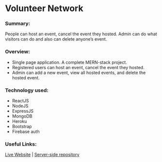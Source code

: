 # Volunteer Network

### **Summary:**

People can host an event, cancel the event they hosted. Admin can do what visitors can do and also can delete anyone’s event.

### **Overview:**

-   Single page application. A complete MERN-stack project.
-   Registered users can host an event, cancel the event they hosted.
-   Admin can add a new event, view all hosted events, and delete the hosted event.

### **Technology used:**

-   ReactJS
-   NodeJS
-   ExpressJS
-   MongoDB
-   Heroku
-   Bootstrap
-   Firebase auth

### **Useful Links:**

[Live Website](https://network-volunteer.web.app/) | [Server-side repository](https://github.com/Tamim-Hossain/volunteer-network-server)
